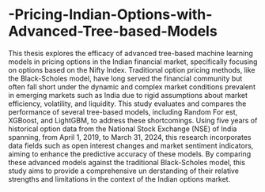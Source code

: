 # -Pricing-Indian-Options-with-Advanced-Tree-based-Models

 This thesis explores the efficacy of advanced tree-based machine learning models in
 pricing options in the Indian financial market, specifically focusing on options based
 on the Nifty Index. Traditional option pricing methods, like the Black-Scholes model,
 have long served the financial community but often fall short under the dynamic and
 complex market conditions prevalent in emerging markets such as India due to rigid
 assumptions about market efficiency, volatility, and liquidity. This study evaluates
 and compares the performance of several tree-based models, including Random For
est, XGBoost, and LightGBM, to address these shortcomings. Using five years of
 historical option data from the National Stock Exchange (NSE) of India spanning,
 from April 1, 2019, to March 31, 2024, this research incorporates data fields such
 as open interest changes and market sentiment indicators, aiming to enhance the
 predictive accuracy of these models. By comparing these advanced models against
 the traditional Black-Scholes model, this study aims to provide a comprehensive un
derstanding of their relative strengths and limitations in the context of the Indian
 options market.
